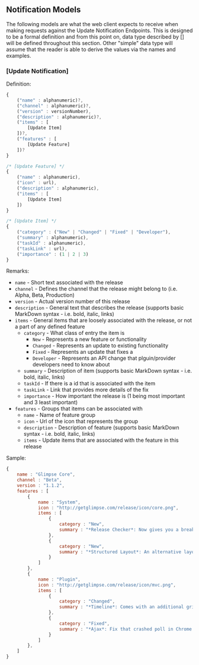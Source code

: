 
## Notification Models
The following models are what the web client expects to receive when making requests against the Update Notification Endpoints. This is designed to be a formal definition and from this point on, data type described by [] will be defined throughout this section. Other "simple" data type will assume that the reader is able to derive the values via the names and examples.

### [Update Notification]

Definition:
```js 
{
    ("name" : alphanumeric)?,
    ("channel" : alphanumeric)?,
    ("version" : versionNumber),
    ("description" : alphanumeric)?, 
    ("items" : [
        [Update Item]
    ])?,
    ("features" : [
        [Update Feature]
    ])?
}

/* [Update Feature] */
{
    ("name" : alphanumeric),
    ("icon" : url),
    ("description" : alphanumeric),
    ("items" : [
        [Update Item]
    ])
}

/* [Update Item] */
{
    ("category" : ("New" | "Changed" | "Fixed" | "Developer"),
    ("summary" : alphanumeric),
    ("taskId" : alphanumeric),
    ("taskLink" : url),
    ("importance" : (1 | 2 | 3)
}
```

Remarks:
 - `name` - Short text associated with the release
 - `channel` - Defines the channel that the release might belong to (i.e. Alpha, Beta, Production)
 - `version` - Actual version number of this release
 - `description` - General text that describes the release (supports basic MarkDown syntax - i.e. bold, italic, links)
 - `items` - General items that are loosely associated with the release, or not a part of any defined feature 
     - `category` - What class of entry the item is
         - `New` - Represents a new feature or functionality
         - `Changed` - Represents an update to existing functionality
         - `Fixed` - Represents an update that fixes a 
         - `Developer` - Represents an API change that plguin/provider developers need to know about
     - `summary` - Description of item (supports basic MarkDown syntax - i.e. bold, italic, links)
     - `taskId` - If there is a id that is associated with the item
     - `taskLink` - Link that provides more details of the fix
     - `importance` - How important the release is (1 being most important and 3 least important)
 - `features` - Groups that items can be associated with
     - `name` - Name of feature group
     - `icon` - Url of the icon that represents the group
     - `description` - Description of feature (supports basic MarkDown syntax - i.e. bold, italic, links)
     - `items` - Update items that are associated with the feature in this release

Sample:
```js
{
    name : "Glimpse Core",
    channel : "Beta",
    version : "1.1.2",
    features : [
        { 
            name : "System",
            icon : "http://getglimpse.com/release/icon/core.png",
            items : [
                {
                    category : "New",
                    summary : "*Release Checker*: Now gives you a breakdown of exactly what you are missing from the latest version.",
                },
                {
                    category : "New",
                    summary : "*Structured Layout*: An alternative layout engine that allows developers to control the layout of the data.",
                }
            ]
        },
        { 
            name : "Plugin",
            icon : "http://getglimpse.com/release/icon/mvc.png",
            items : [
                {
                    category : "Changed",
                    summary : "*Timeline*: Comes with an additional grid view to show the same data.",
                },
                {
                    category : "Fixed",
                    summary : "*Ajax*: Fix that crashed poll in Chrome and IE due to log/trace statement.",
                }
            ]
        },
    ]
}
```